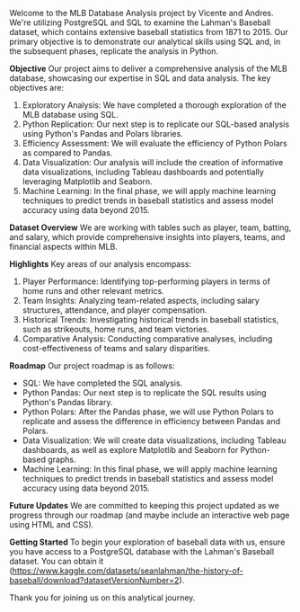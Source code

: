 Welcome to the MLB Database Analysis project by Vicente and Andres. We're utilizing PostgreSQL and SQL to examine the Lahman's Baseball dataset, which contains extensive baseball statistics from 1871 to 2015. Our primary objective is to demonstrate our analytical skills using SQL and, in the subsequent phases, replicate the analysis in Python.


**Objective**
Our project aims to deliver a comprehensive analysis of the MLB database, showcasing our expertise in SQL and data analysis. The key objectives are:

1. Exploratory Analysis: We have completed a thorough exploration of the MLB database using SQL.
2. Python Replication: Our next step is to replicate our SQL-based analysis using Python's Pandas and Polars libraries.
3. Efficiency Assessment: We will evaluate the efficiency of Python Polars as compared to Pandas.
4. Data Visualization: Our analysis will include the creation of informative data visualizations, including Tableau dashboards and potentially leveraging Matplotlib and Seaborn.
5. Machine Learning: In the final phase, we will apply machine learning techniques to predict trends in baseball statistics and assess model accuracy using data beyond 2015.

**Dataset Overview**
We are working with tables such as player, team, batting, and salary, which provide comprehensive insights into players, teams, and financial aspects within MLB.

**Highlights**
Key areas of our analysis encompass:

1. Player Performance: Identifying top-performing players in terms of home runs and other relevant metrics.
2. Team Insights: Analyzing team-related aspects, including salary structures, attendance, and player compensation.
3. Historical Trends: Investigating historical trends in baseball statistics, such as strikeouts, home runs, and team victories.
4. Comparative Analysis: Conducting comparative analyses, including cost-effectiveness of teams and salary disparities.

**Roadmap**
Our project roadmap is as follows:

- SQL: We have completed the SQL analysis.
- Python Pandas: Our next step is to replicate the SQL results using Python's Pandas library.
- Python Polars: After the Pandas phase, we will use Python Polars to replicate and assess the difference in efficiency between Pandas and Polars.
- Data Visualization: We will create data visualizations, including Tableau dashboards, as well as explore Matplotlib and Seaborn for Python-based graphs.
- Machine Learning: In this final phase, we will apply machine learning techniques to predict trends in baseball statistics and assess model accuracy using data beyond 2015.

**Future Updates**
We are committed to keeping this project updated as we progress through our roadmap
(and maybe include an interactive web page using HTML and CSS).

**Getting Started**
To begin your exploration of baseball data with us, ensure you have access to a PostgreSQL database with the Lahman's Baseball dataset. You can obtain it (https://www.kaggle.com/datasets/seanlahman/the-history-of-baseball/download?datasetVersionNumber=2).

Thank you for joining us on this analytical journey.
